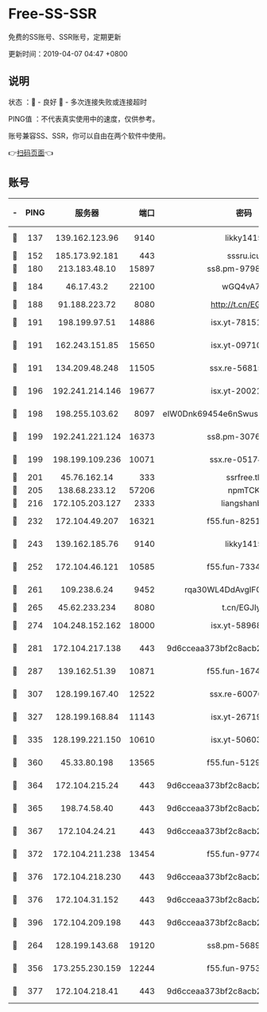 # Free-SS-SSR

免费的SS账号、SSR账号，定期更新

更新时间：2019-04-07 04:47 +0800

## 说明

状态     ：🙂 - 良好 🙁 - 多次连接失败或连接超时

PING值   ：不代表真实使用中的速度，仅供参考。

账号兼容SS、SSR，你可以自由在两个软件中使用。

👉[扫码页面](https://liesauer.github.io/Free-SS-SSR/)👈

## 账号

|-|PING|服务器|端口|密码|加密方式|区域|
|:----:|:----:|:-----:|-----:|:----:|:----:|:----:|
|🙂|137|139.162.123.96|9140|likky1415|aes-256-cfb|JP|
|🙂|152|185.173.92.181|443|sssru.icu|rc4-md5|RU|
|🙂|180|213.183.48.10|15897|ss8.pm-97980704|rc4-md5|RU|
|🙂|184|46.17.43.2|22100|wGQ4vA7D|aes-256-gcm|RU|
|🙂|188|91.188.223.72|8080|http://t.cn/EGJIyrl|rc4-md5|RU|
|🙂|191|198.199.97.51|14886|isx.yt-78151527|aes-256-cfb|US|
|🙂|191|162.243.151.85|15650|isx.yt-09710733|aes-256-cfb|US|
|🙂|191|134.209.48.248|11505|ssx.re-56815619|aes-256-cfb|US|
|🙂|196|192.241.214.146|19677|isx.yt-20021602|aes-256-cfb|US|
|🙂|198|198.255.103.62|8097|eIW0Dnk69454e6nSwuspv9DmS201tQ0D|aes-256-cfb|US|
|🙂|199|192.241.221.124|16373|ss8.pm-30761179|aes-256-cfb|US|
|🙂|199|198.199.109.236|10071|ssx.re-05174264|aes-256-cfb|US|
|🙂|201|45.76.162.14|333|ssrfree.tk|rc4|SG|
|🙂|205|138.68.233.12|57206|npmTCK|rc4-md5|US|
|🙂|216|172.105.203.127|2333|liangshanbo|chacha20|JP|
|🙂|232|172.104.49.207|16321|f55.fun-82511518|aes-256-cfb|SG|
|🙂|243|139.162.185.76|9140|likky1415|aes-256-cfb|DE|
|🙂|252|172.104.46.121|10585|f55.fun-73340973|aes-256-cfb|SG|
|🙂|261|109.238.6.24|9452|rqa30WL4DdAvgIFG6Fs3znzTa|aes-256-cfb|FR|
|🙂|265|45.62.233.234|8080|t.cn/EGJIyrl|rc4-md5|CA|
|🙂|274|104.248.152.162|18000|isx.yt-58968188|aes-256-cfb|SG|
|🙂|281|172.104.217.138|443|9d6cceaa373bf2c8acb22e60b6a58be6|aes-256-cfb|US|
|🙂|287|139.162.51.39|10871|f55.fun-16741898|aes-256-cfb|SG|
|🙂|307|128.199.167.40|12522|ssx.re-60076852|aes-256-cfb|SG|
|🙂|327|128.199.168.84|11143|isx.yt-26719747|aes-256-cfb|SG|
|🙂|335|128.199.221.150|10610|isx.yt-50603205|aes-256-cfb|SG|
|🙂|360|45.33.80.198|13565|f55.fun-51293077|aes-256-cfb|US|
|🙂|364|172.104.215.24|443|9d6cceaa373bf2c8acb22e60b6a58be6|aes-256-cfb|US|
|🙂|365|198.74.58.40|443|9d6cceaa373bf2c8acb22e60b6a58be6|aes-256-cfb|US|
|🙂|367|172.104.24.21|443|9d6cceaa373bf2c8acb22e60b6a58be6|aes-256-cfb|US|
|🙂|372|172.104.211.238|13454|f55.fun-97748450|aes-256-cfb|US|
|🙂|376|172.104.218.230|443|9d6cceaa373bf2c8acb22e60b6a58be6|aes-256-cfb|US|
|🙂|376|172.104.31.152|443|9d6cceaa373bf2c8acb22e60b6a58be6|aes-256-cfb|US|
|🙂|396|172.104.209.198|443|9d6cceaa373bf2c8acb22e60b6a58be6|aes-256-cfb|US|
|🙂|264|128.199.143.68|19120|ss8.pm-56891899|aes-256-cfb|SG|
|🙂|356|173.255.230.159|12244|f55.fun-97535983|aes-256-cfb|US|
|🙂|377|172.104.218.41|443|9d6cceaa373bf2c8acb22e60b6a58be6|aes-256-cfb|US|
